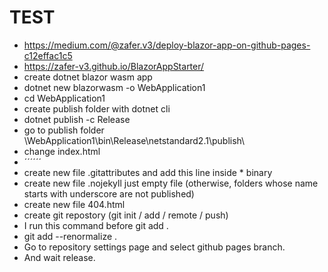 # TEST
- https://medium.com/@zafer.v3/deploy-blazor-app-on-github-pages-c12effac1c5
- https://zafer-v3.github.io/BlazorAppStarter/
- create dotnet blazor wasm app
- dotnet new blazorwasm -o WebApplication1
- cd WebApplication1
- create publish folder with dotnet cli
- dotnet publish -c Release
- go to publish folder \WebApplication1\bin\Release\netstandard2.1\publish\
- change index.html
- ´´´<base href="./" />´´´
- create new file .gitattributes and add this line inside * binary
- create new file .nojekyll just empty file (otherwise, folders whose name starts with underscore are not published)
- create new file 404.html
- create git repostory (git init / add / remote / push)
- I run this command before git add .
- git add --renormalize .
- Go to repository settings page and select github pages branch.
- And wait release.
